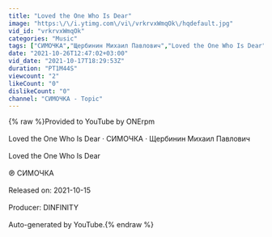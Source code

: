 ```yaml
---
title: "Loved the One Who Is Dear"
image: "https:\/\/i.ytimg.com\/vi\/vrkrvxWmqOk\/hqdefault.jpg"
vid_id: "vrkrvxWmqOk"
categories: "Music"
tags: ["СИМОЧКА","Щербинин Михаил Павлович","Loved the One Who Is Dear"]
date: "2021-10-26T12:47:02+03:00"
vid_date: "2021-10-17T18:29:53Z"
duration: "PT1M44S"
viewcount: "2"
likeCount: "0"
dislikeCount: "0"
channel: "СИМОЧКА - Topic"
---
```

{% raw %}Provided to YouTube by ONErpm<br /><br />Loved the One Who Is Dear · СИМОЧКА · Щербинин Михаил Павлович<br /><br />Loved the One Who Is Dear<br /><br />℗ СИМОЧКА<br /><br />Released on: 2021-10-15<br /><br />Producer: DINFINITY<br /><br />Auto-generated by YouTube.{% endraw %}
